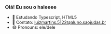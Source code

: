 ### Olá! Eu sou o haleeee


- 🌱 Estudando Typescript, HTML5
- 🤔 Contato: luizmartins.5122@aluno.saojudas.br
- 😄 Pronouns: ele/dele



